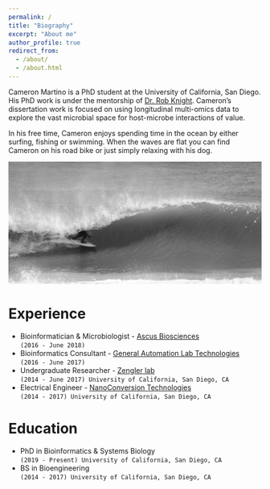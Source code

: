 ```yaml
---
permalink: /
title: "Biography"
excerpt: "About me"
author_profile: true
redirect_from: 
  - /about/
  - /about.html
---
```


Cameron Martino is a PhD student at the University of California, San Diego. His PhD work is under the mentorship of [Dr. Rob Knight](https://knightlab.ucsd.edu/). Cameron’s dissertation work is focused on using longitudinal multi-omics data to explore the vast microbial space for host-microbe interactions of value.

In his free time, Cameron enjoys spending time in the ocean by either surfing, fishing or swimming. When the waves are flat you can find Cameron on his road bike or just simply relaxing with his dog. 

![surfing](/images/surfing.png)

Experience
======
* Bioinformatician & Microbiologist - [Ascus Biosciences](https://ascusbiosciences.com/) <br /> `(2016 - June 2018)`
* Bioinformatics Consultant - [General Automation Lab Technologies](https://www.galt-inc.com/)  <br /> `(2016 - June 2017)`
* Undergraduate Researcher - [Zengler lab](https://www.zenglerlab.com/)  <br /> `(2014 - June 2017) University of California, San Diego, CA`
* Electrical Engineer - [NanoConversion Technologies](https://www.crunchbase.com/organization/nanoconversion-technologies#section-overview)  <br /> `(2014 - 2017) University of California, San Diego, CA`

Education
======
* PhD in Bioinformatics & Systems Biology  <br /> `(2019 - Present) University of California, San Diego, CA`
* BS in Bioengineering  <br /> `(2014 - 2017) University of California, San Diego, CA`
